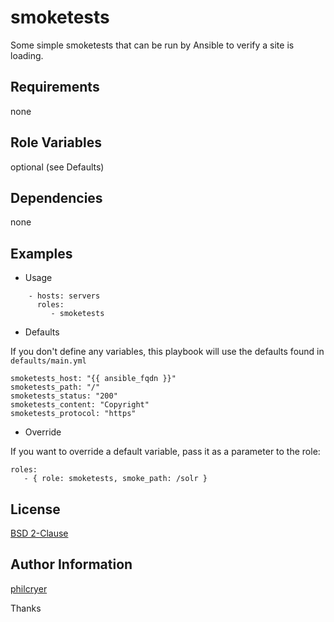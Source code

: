 # smoketests

Some simple smoketests that can be run by Ansible to verify a site is loading.

## Requirements

none

## Role Variables

optional (see Defaults)

## Dependencies

none

## Examples

* Usage

```
    - hosts: servers
      roles:
         - smoketests
```

* Defaults

If you don't define any variables, this playbook will use the defaults found in `defaults/main.yml`

```
smoketests_host: "{{ ansible_fqdn }}"
smoketests_path: "/"
smoketests_status: "200"
smoketests_content: "Copyright"
smoketests_protocol: "https"
```

* Override

If you want to override a default variable, pass it as a parameter to the role:

```
roles:
   - { role: smoketests, smoke_path: /solr }
```

## License

[BSD 2-Clause](https://github.com/philcryer/smoketests/blob/master/LICENSE)

## Author Information

[philcryer](https://github.com/philcryer)

Thanks
